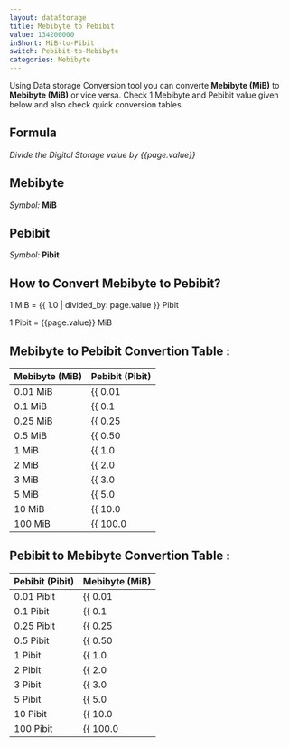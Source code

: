 ```yaml
---
layout: dataStorage
title: Mebibyte to Pebibit
value: 134200000
inShort: MiB-to-Pibit
switch: Pebibit-to-Mebibyte
categories: Mebibyte
---
```


Using Data storage Conversion tool you can converte **Mebibyte (MiB)** to **Mebibyte (MiB)** or vice versa. Check 1 Mebibyte and Pebibit value given below and also check quick conversion tables.

## Formula
*Divide the Digital Storage value by {{page.value}}*

## Mebibyte
*Symbol:* **MiB**

## Pebibit
*Symbol:* **Pibit**

## How to Convert Mebibyte to Pebibit?

1 MiB = {{ 1.0 | divided_by: page.value }} Pibit

1 Pibit = {{page.value}} MiB


## Mebibyte to Pebibit Convertion Table :

| Mebibyte (MiB) | Pebibit (Pibit) |
| ---- | ---- |
| 0.01 MiB | {{ 0.01 | divided_by: page.value }} Pibit |
| 0.1 MiB | {{ 0.1 | divided_by: page.value }} Pibit |
| 0.25 MiB | {{ 0.25 | divided_by: page.value }} Pibit |
| 0.5 MiB | {{ 0.50 | divided_by: page.value }} Pibit |
| 1 MiB | {{ 1.0 | divided_by: page.value }} Pibit |
| 2 MiB | {{ 2.0 | divided_by: page.value }} Pibit |
| 3 MiB | {{ 3.0 | divided_by: page.value }} Pibit |
| 5 MiB | {{ 5.0 | divided_by: page.value }} Pibit |
| 10 MiB | {{ 10.0 | divided_by: page.value }} Pibit |
| 100 MiB | {{ 100.0 | divided_by: page.value }} Pibit |

## Pebibit to Mebibyte Convertion Table :

| Pebibit (Pibit) | Mebibyte (MiB) |
| ---- | ---- |
| 0.01 Pibit | {{ 0.01 | times: page.value }} MiB |
| 0.1 Pibit | {{ 0.1 | times: page.value }} MiB |
| 0.25 Pibit | {{ 0.25 | times: page.value }} MiB |
| 0.5 Pibit | {{ 0.50 | times: page.value }} MiB |
| 1 Pibit | {{ 1.0 | times: page.value }} MiB |
| 2 Pibit | {{ 2.0 | times: page.value }} MiB |
| 3 Pibit | {{ 3.0 | times: page.value }} MiB |
| 5 Pibit | {{ 5.0 | times: page.value }} MiB |
| 10 Pibit | {{ 10.0 | times: page.value }} MiB |
| 100 Pibit | {{ 100.0 | times: page.value }} MiB |


<script>
document.getElementById('selectInput')[9].selected = true
document.getElementById('selectOutput')[19].selected = true
</script>
